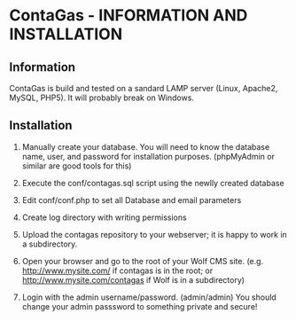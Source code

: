 # ContaGas - INFORMATION AND INSTALLATION

## Information

ContaGas is build and tested on a sandard LAMP server (Linux, Apache2, MySQL, PHP5). It will probably break on Windows.

## Installation

1. Manually create your database.
   You will need to know the database name, user, and password for installation
   purposes.
   (phpMyAdmin or similar are good tools for this)

2. Execute the conf/contagas.sql script using the newlly created database

3. Edit conf/conf.php to set all Database and email parameters

4. Create log directory with writing permissions

5. Upload the contagas repository to your webserver; it is happy to work in a
   subdirectory.

6. Open your browser and go to the root of your Wolf CMS site.
   (e.g. http://www.mysite.com/ if contagas is in the root;
      or http://www.mysite.com/contagas if Wolf is in a subdirectory)

7. Login with the admin username/password. (admin/admin)
   You should change your admin passsword to something private and secure!
